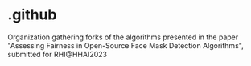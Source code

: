 # .github
Organization gathering forks of the algorithms presented in the paper "Assessing Fairness in Open-Source Face Mask Detection Algorithms", submitted for RHI@HHAI2023
